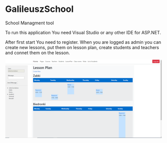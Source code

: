 # GalileuszSchool
School Managment tool

To run this application You need Visual Studio or any other IDE for ASP.NET.

After first start You need to register.
When you are logged as admin you can create new lessons, put them on lesson plan, create students and teachers and connet them on the lesson.

![ScreenFile](https://github.com/JanAbczynski/GalileuszSchool/blob/master/screen.png)

